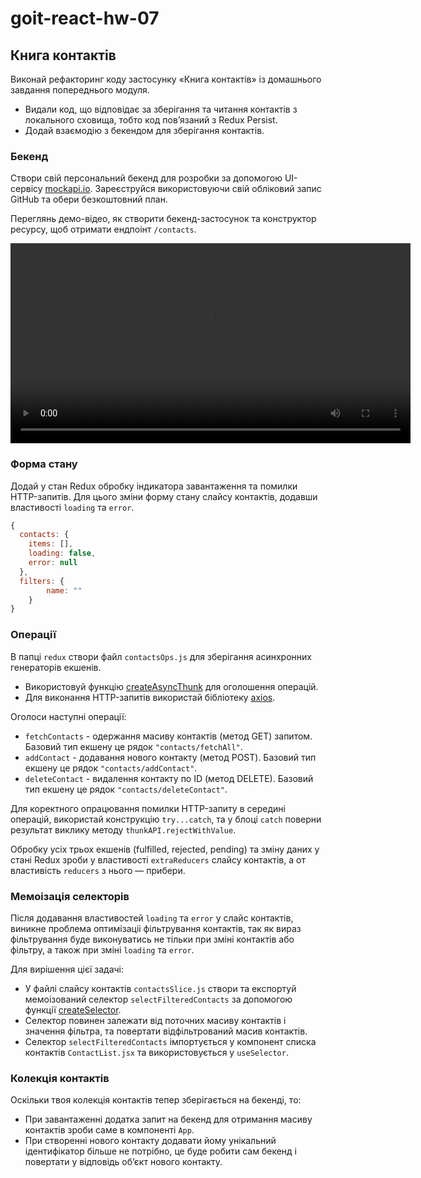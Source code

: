 # goit-react-hw-07

## Книга контактів

Виконай рефакторинг коду застосунку «Книга контактів» із домашнього завдання попереднього модуля.

- Видали код, що відповідає за зберігання та читання контактів з локального сховища, тобто код пов’язаний з Redux Persist.
- Додай взаємодію з бекендом для зберігання контактів.

### Бекенд

Створи свій персональний бекенд для розробки за допомогою UI-сервісу [mockapi.io](https://mockapi.io/). Зареєструйся використовуючи свій обліковий запис GitHub та обери безкоштовний план.

Переглянь демо-відео, як створити бекенд-застосунок та конструктор ресурсу, щоб отримати ендпоінт `/contacts`.

<video src="./public/demo-video.mp4" width="640" height="320" controls></video>

### Форма стану

Додай у стан Redux обробку індикатора завантаження та помилки HTTP-запитів. Для цього зміни форму стану слайсу контактів, додавши властивості `loading` та `error`.

```js
{
  contacts: {
    items: [],
    loading: false,
    error: null
  },
  filters: {
		name: ""
	}
}
```

### Операції

В папці `redux` створи файл `contactsOps.js` для зберігання асинхронних генераторів екшенів.

- Використовуй функцію [createAsyncThunk](https://redux-toolkit.js.org/api/createAsyncThunk) для оголошення операцій.
- Для виконання HTTP-запитів використай бібліотеку [axios](https://axios-http.com/uk/docs/intro).

Оголоси наступні операції:

- `fetchContacts` - одержання масиву контактів (метод GET) запитом. Базовий тип екшену це рядок `"contacts/fetchAll"`.
- `addContact` - додавання нового контакту (метод POST). Базовий тип екшену це рядок `"contacts/addContact"`.
- `deleteContact` - видалення контакту по ID (метод DELETE). Базовий тип екшену це рядок `"contacts/deleteContact"`.

Для коректного опрацювання помилки HTTP-запиту в середині операцій, використай конструкцію `try...catch`, та у блоці `catch` поверни результат виклику методу `thunkAPI.rejectWithValue`.

Обробку усіх трьох екшенів (fulfilled, rejected, pending) та зміну даних у стані Redux зроби у властивості `extraReducers` слайсу контактів, а от властивість `reducers` з нього — прибери.

### Мемоізація селекторів

Після додавання властивостей `loading` та `error` у слайс контактів, виникне проблема оптимізаціі фільтрування контактів, так як вираз фільтрування буде виконуватись не тільки при зміні контактів або фільтру, а також при зміні `loading` та `error`.

Для вирішення цієї задачі:

- У файлі слайсу контактів `contactsSlice.js` створи та експортуй мемоізований селектор `selectFilteredContacts` за допомогою функції [createSelector](https://redux-toolkit.js.org/api/createSelector).
- Селектор повинен залежати від поточних масиву контактів і значення фільтра, та повертати відфільтрований масив контактів.
- Селектор `selectFilteredContacts` імпортується у компонент списка контактів `ContactList.jsx` та використовується у `useSelector`.

### Колекція контактів

Оскільки твоя колекція контактів тепер зберігається на бекенді, то:

- При завантаженні додатка запит на бекенд для отримання масиву контактів зроби саме в компоненті `Арр`.
- При створенні нового контакту додавати йому унікальний ідентифікатор більше не потрібно, це буде робити сам бекенд і повертати у відповідь об’єкт нового контакту.
